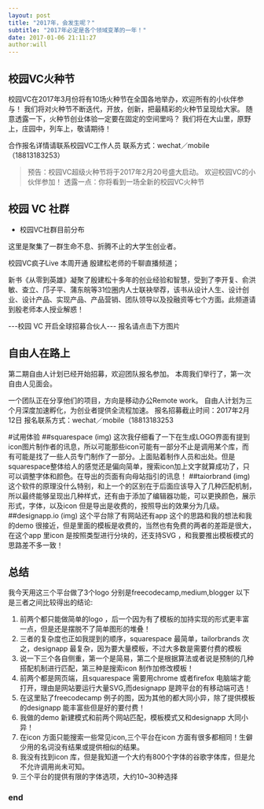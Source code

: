 ```yaml
---
layout: post
title: "2017年，会发生呢？"
subtitle: "2017年必定是各个领域变革的一年！"
date: 2017-01-06 21:11:27
author:will
---
```

## 校园VC火种节
校园VC在2017年3月份将有10场火种节在全国各地举办，欢迎所有的小伙伴参与！
我们将对火种节不断迭代，开放，创新，把最精彩的火种节呈现给大家。
随意透露一下，火种节创业体验一定要在固定的空间里吗？
我们将在大山里，原野上，庄园中，列车上，敬请期待！

合作报名详情请联系校园VC工作人员
联系方式：wechat／mobile（18813183253）

> 预告：校园VC超级火种节将于2017年2月20号盛大启动。
> 欢迎校园VC的小伙伴参加！
> 透露一点：你将看到一场全新的校园VC火种节


## 校园 VC 社群

* 校园VC社群目前分布 



这里是聚集了一群生命不息、折腾不止的大学生创业者。

校园VC疯子Live
本周开通 殷建松老师的千聊直播频道；

新书《从零到英雄》凝聚了殷建松十多年的创业经验和智慧，受到了李开复、俞洪敏、查立、邝子平、蒲东皖等31位圈内人士联袂举荐，该书从设计人生、设计创业、设计产品、实现产品、产品营销、团队领导以及投融资等七个方面。此频道请到殷老师本人授业解惑！



---校园 VC 开启全球招募合伙人---
报名请点击下方图片



## 自由人在路上
第二期自由人计划已经开始招募，欢迎团队报名参加。
本周我们举行了，第一次自由人见面会。

一个团队正在分享他们的项目，方向是移动办公Remote work。
自由人计划为三个月深度加速孵化，为创业者提供全流程加速。
报名招募截止时间：2017年2月12日
报名联系方式：wechat／mobile（18813183253

#试用体验
##squarespace
(img)
这次我仔细看了一下在生成LOGO界面有提到icon图片制作者的讯息，所以可能那些icon可能有一部分不止是调用某个库，而有可能是找了一些人员专门制作了一部分。上面贴着制作人员和出处。但是squarespace整体给人的感觉还是偏向简单，搜索icon加上文字就算成功了，只可以调整字体和颜色。在导出的页面有向母站指引的讯息！
##taiorbrand 
(img)
这个软件的原理没什么特别，和上一个的区别在于后面应该导入了几种匹配机制，所以最终能够呈现出几种样式，还有由于添加了编辑器功能，可以更换颜色，展示形式，字体，以及icon 但是导出是收费的，按照导出的效果分为几级。
##designapp.io
 (img)
这个平台除了有网站还有app 这个的思路和我的想法和我的demo 很接近，但是里面的模板是收费的，当然也有免费的两者的差距是很大，在这个app 里icon 是按照类型进行分块的，还支持SVG ，和我要推出模板模式的思路差不多一致！
## 总结
我今天用这三个平台做了3个logo 
分别是freecodecamp,medium,blogger 
以下是三者之间比较得出的结论:
1. 前两个都只能做简单的logo ，后一个因为有了模板的加持实现的形式更丰富一点，但是还是摆脱不了简单图形的堆叠！
2. 三者的复杂度也正如我提到的顺序，squarespace 最简单，tailorbrands 次之，designapp 最复杂，因为要大量模板，不过大多数是需要付费的模板
3. 说一下三个各自侧重，第一个是简易，第二个是根据算法或者说是预制的几种搭配机制进行匹配，第三种是搜索icon 制作加修改模板！
4. 前两个都是网页端，且squarespace 需要用chrome 或者firefox 电脑端才能打开，理由是网站要运行大量SVG,而designapp 是跨平台的有移动端可选！
5. 在这里贴了freecodecamp 例子的图，因为其他的都大同小异，除了提供模板的designapp 能丰富些但是好的要付费！
6. 我做的demo 新建模式和前两个网站匹配，模板模式又和designapp 大同小异！
7. 在icon 方面只能搜索一些常见icon,三个平台在icon 方面有很多都相同！生僻少用的名词没有结果或提供相似的结果。
8. 我没有找到icon 库，但是我知道一个大约有800个字体的谷歌字体库，但是允不允许调用尚未可知。
9. 三个平台的提供有限的字体选项，大约10\~30种选择
### end 
